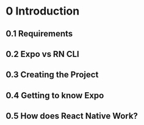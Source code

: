 # 0 Introduction

## 0.1 Requirements

## 0.2 Expo vs RN CLI

## 0.3 Creating the Project

## 0.4 Getting to know Expo

## 0.5 How does React Native Work?
